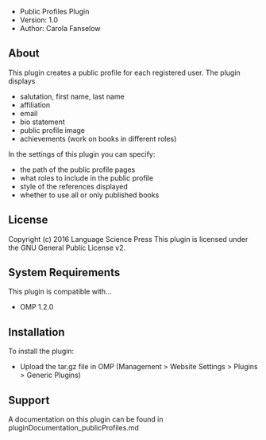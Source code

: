 - Public Profiles Plugin
- Version: 1.0
- Author: Carola Fanselow

About
-----
This plugin creates a public profile for each registered user. The plugin displays
- salutation, first name, last name
- affiliation
- email
- bio statement
- public profile image
- achievements (work on books in different roles)

In the settings of this plugin you can specify:
- the path of the public profile pages
- what roles to include in the public profile
- style of the references displayed
- whether to use all or only published books

License
-------
Copyright (c) 2016 Language Science Press
This plugin is licensed under the GNU General Public License v2. 

System Requirements
-------------------
This plugin is compatible with...
 - OMP 1.2.0

Installation
------------
To install the plugin:
 - Upload the tar.gz file in OMP (Management > Website Settings > Plugins > Generic Plugins)

Support
---------------
A documentation on this plugin can be found in pluginDocumentation_publicProfiles.md


